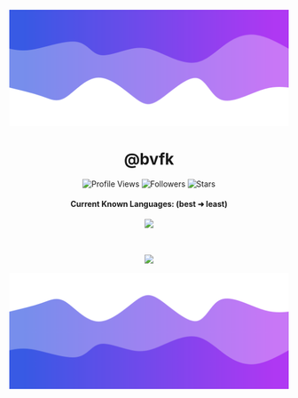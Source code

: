 ![Header](./header.png)

<h1 align="center">@bvfk</h1>
<a href="https://github.com/bvfk"></a>

<p align="center">
  <img height="25" src="https://api.visitorbadge.io/api/VisitorHit?user=bvfk&countColorcountColor&countColor=%23006EFF" alt="Profile Views"/>
  <img height="25" src="https://img.shields.io/github/followers/bvfk?color=4a12ba&style=for-the-badge&logo=github&label=Follow" alt="Followers"/>
  <img height="25" src="https://img.shields.io/github/stars/bvfk?color=f429ff&style=for-the-badge&logo=github&label=Stars" alt="Stars"/>
</p>
<h4 align="center">Current Known Languages: (best ➜ least)</h5>
<p align="center">
           <img src="https://skillicons.dev/icons?i=py,go,nodejs,html,cs,"/>
</p>

<br>

<p align="center">
  <img src="https://github-readme-stats.vercel.app/api/?username=bvfk&title_color=674fc9&text_color=9f9f9f&show_icons=true&bg_color=00000000&hide_border=true&icon_color=674fc9&hide_title=true&count_private=true" />
</p>

![Footer](./footer.png)
